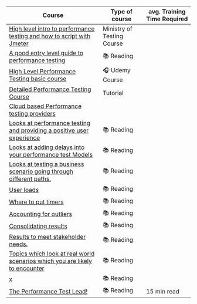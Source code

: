 | Course | Type of course | avg. Training Time Required |
| ------ | -------------- | --------------------------- |
|[High level intro to performance testing and how to script with Jmeter](https://www.ministryoftesting.com/dojo/courses/performance-testing-101-simon-knight)| Ministry of Testing Course| |
|[A good entry level guide to performance testing](https://learn.microsoft.com/en-us/previous-versions/msp-n-p/bb924375(v=pandp.10)?redirectedfrom=MSDN#download-the-guide)| 📚 Reading| |
|[High Level Performance Testing basic course](https://www.udemy.com/course/performance-testing-basics/)|🎧 Udemy Course | |
|[Detailed Performance Testing Course](https://www.softwaretestinghelp.com/introduction-to-performance-testing-loadrunner-training-tutorial-part-1/)| Tutorial | |
|[Cloud based Performance testing providers ](https://www.softwaretestinghelp.com/cloud-performance-testing/#Conclusion)| | |
|[Looks at performance testing and providing a positive user experience](http://www.perftestplus.com/resources/UENM1.pdf)| 📚 Reading| |
|[Looks at adding delays into your performance test Models](http://www.perftestplus.com/resources/UENM2.pdf)|📚 Reading | |
|[Looks at testing a business scenario going through different paths.](http://www.perftestplus.com/resources/UENM3.pdf)| 📚 Reading| |
|[User loads](http://www.perftestplus.com/resources/UENM4.pdf)| 📚 Reading| |
|[Where to put timers](http://www.perftestplus.com/resources/UENM5.pdf)| 📚 Reading| |
|[Accounting for outliers ](http://www.perftestplus.com/resources/UENM6.pdf)| 📚 Reading| |
|[Consolidating results](http://www.perftestplus.com/resources/UENM7.pdf)|📚 Reading | |
|[Results to meet stakeholder needs.](http://www.perftestplus.com/resources/UENM8.pdf)|📚 Reading | |
|[Topics which look at real world scenarios which you are likely to encounter](http://www.perftestplus.com/BPT.php)| 📚 Reading| |
|[x](http://www.perftestplus.com/STP.php)|📚 Reading |  |
|[The Performance Test Lead!](http://www.perftestplus.com/resources/Eurostar_Keynote.pdf)|📚 Reading | 15 min read |

